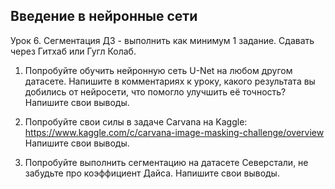 ## Введение в нейронные сети
Урок 6. Сегментация
ДЗ - выполнить как минимум 1 задание. Сдавать через Гитхаб или Гугл Колаб.

1. Попробуйте обучить нейронную сеть U-Net на любом другом датасете. Напишите в комментариях к уроку, какого результата вы добились от нейросети, что помогло улучшить её точность?
Напишите свои выводы.

2. Попробуйте свои силы в задаче Carvana на Kaggle: https://www.kaggle.com/c/carvana-image-masking-challenge/overview
Напишите свои выводы.

3. Попробуйте выполнить сегментацию на датасете Северстали, не забудьте про коэффициент Дайса.
Напишите свои выводы.
